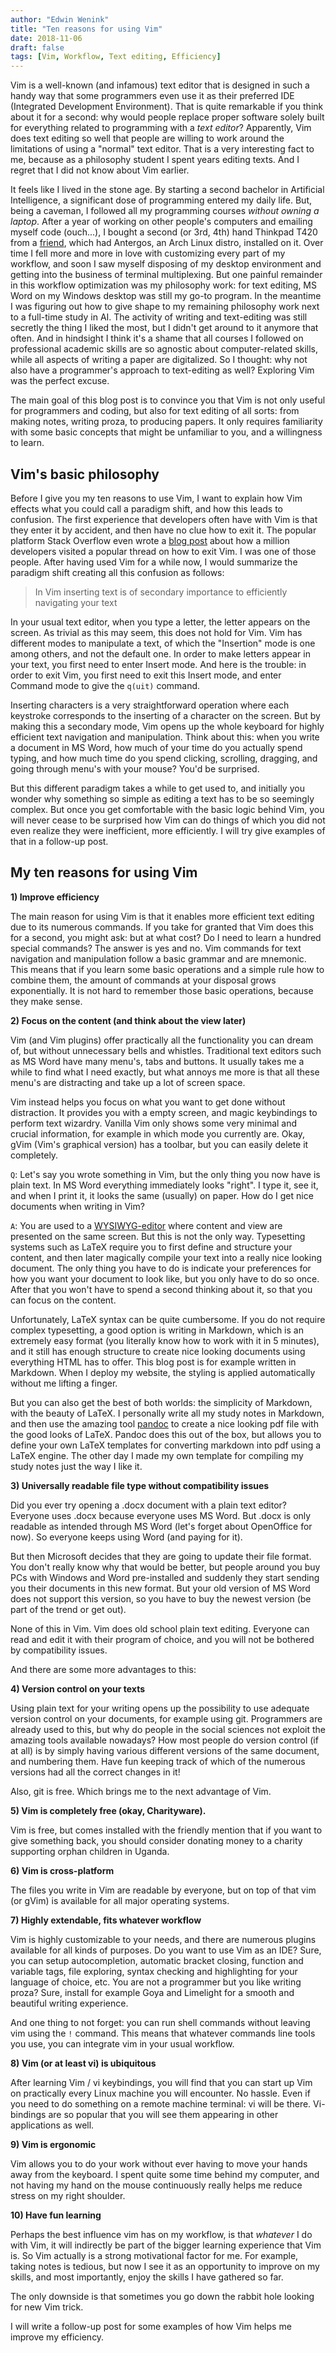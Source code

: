 ```yaml
---
author: "Edwin Wenink"
title: "Ten reasons for using Vim"
date: 2018-11-06
draft: false
tags: [Vim, Workflow, Text editing, Efficiency]
---
```


Vim is a well-known (and infamous) text editor that is designed in such a handy way that some programmers even use it as their preferred IDE (Integrated Development Environment). 
That is quite remarkable if you think about it for a second: why would people replace proper software solely built for everything related to programming with a *text editor*?
Apparently, Vim does text editing so well that people are willing to work around the limitations of using a "normal" text editor.
That is a very interesting fact to me, because as a philosophy student I spent years editing texts. And I regret that I did not know about Vim earlier.

It feels like I lived in the stone age. 
By starting a second bachelor in Artificial Intelligence, a significant dose of programming entered my daily life. 
But, being a caveman, I followed all my programming courses *without owning a laptop*. 
After a year of working on other people's computers and emailing myself code (ouch...), I bought a second (or 3rd, 4th) hand Thinkpad T420 from a [friend](https://www.alextes.me), which had Antergos, an Arch Linux distro, installed on it.
Over time I fell more and more in love with customizing every part of my workflow, and soon I saw myself disposing of my desktop environment and getting into the business of terminal multiplexing.
But one painful remainder in this workflow optimization was my philosophy work: for text editing, MS Word on my Windows desktop was still my go-to program.
In the meantime I was figuring out how to give shape to my remaining philosophy work next to a full-time study in AI.
The activity of writing and text-editing was still secretly the thing I liked the most, but I didn't get around to it anymore that often.
And in hindsight I think it's a shame that all courses I followed on professional academic skills are so agnostic about computer-related skills, while all aspects of writing a paper are digitalized.
So I thought: why not also have a programmer's approach to text-editing as well?
Exploring Vim was the perfect excuse.

The main goal of this blog post is to convince you that Vim is not only useful for programmers and coding, but also for text editing of all sorts: from making notes, writing proza, to producing papers. 
It only requires familiarity with some basic concepts that might be unfamiliar to you, and a willingness to learn.

## Vim's basic philosophy

Before I give you my ten reasons to use Vim, I want to explain how Vim effects what you could call a paradigm shift, and how this leads to confusion. The first experience that developers often have with Vim is that they enter it by accident, and then have no clue how to exit it. The popular platform Stack Overflow even wrote a [blog post](https://stackoverflow.blog/2017/05/23/stack-overflow-helping-one-million-developers-exit-vim/) about how a million developers visited a popular thread on how to exit Vim.
I was one of those people. After having used Vim for a while now, I would summarize the paradigm shift creating all this confusion as follows:

> In Vim inserting text is of secondary importance to efficiently navigating your text

In your usual text editor, when you type a letter, the letter appears on the screen.
As trivial as this may seem, this does not hold for Vim. Vim has different modes to manipulate a text, of which the "Insertion" mode is one among others, and not the default one.
In order to make letters appear in your text, you first need to enter Insert mode. 
And here is the trouble: in order to exit Vim, you first need to exit this Insert mode, and enter Command mode to give the `q(uit)` command.

Inserting characters is a very straightforward operation where each keystroke corresponds to the inserting of a character on the screen. But by making this a secondary mode, Vim opens up the whole keyboard for highly efficient text navigation and manipulation. Think about this: when you write a document in MS Word, how much of your time do you actually spend typing, and how much time do you spend clicking, scrolling, dragging, and going through menu's with your mouse? You'd be surprised.

But this different paradigm takes a while to get used to, and initially you wonder why something so simple as editing a text has to be so seemingly complex.
But once you get comfortable with the basic logic behind Vim, you will never cease to be surprised how Vim can do things of which you did not even realize they were inefficient, more efficiently.
I will try give examples of that in a follow-up post.

## My ten reasons for using Vim

**1) Improve efficiency**

The main reason for using Vim is that it enables more efficient text editing due to its numerous commands.
If you take for granted that Vim does this for a second, you might ask: but at what cost? Do I need to learn a hundred special commands? 
The answer is yes and no. Vim commands for text navigation and manipulation follow a basic grammar and are mnemonic. 
This means that if you learn some basic operations and a simple rule how to combine them, the amount of commands at your disposal grows exponentially. 
It is not hard to remember those basic operations, because they make sense.

**2) Focus on the content (and think about the view later)**

Vim (and Vim plugins) offer practically all the functionality you can dream of, but without unnecessary bells and whistles. 
Traditional text editors such as MS Word have many menu's, tabs and buttons. 
It usually takes me a while to find what I need exactly, but what annoys me more is that all these menu's are distracting and take up a lot of screen space.

Vim instead helps you focus on what you want to get done without distraction. It provides you with a empty screen, and magic keybindings to perform text wizardry.
Vanilla Vim only shows some very minimal and crucial information, for example in which mode you currently are. Okay, gVim (Vim's graphical version) has a toolbar, but you can easily delete it completely.

`Q`: Let's say you wrote something in Vim, but the only thing you now have is plain text. In MS Word everything immediately looks "right". I type it, see it, and when I print it, it looks the same (usually) on paper. How do I get nice documents when writing in Vim? 

`A`: You are used to a [WYSIWYG-editor](https://en.wikipedia.org/wiki/WYSIWYG) where content and view are presented on the same screen. But this is not the only way. Typesetting systems such as LaTeX require you to first define and structure your content, and then later magically compile your text into a really nice looking document. The only thing you have to do is indicate your preferences for how you want your document to look like, but you only have to do so once.
After that you won't have to spend a second thinking about it, so that you can focus on the content.

Unfortunately, LaTeX syntax can be quite cumbersome.
If you do not require complex typesetting, a good option is writing in Markdown, which is an extremely easy format (you literally know how to work with it in 5 minutes), and it still has enough structure to create nice looking documents using everything HTML has to offer. This blog post is for example written in Markdown. When I deploy my website, the styling is applied automatically without me lifting a finger.

But you can also get the best of both worlds: the simplicity of Markdown, with the beauty of LaTeX. I personally write all my study notes in Markdown, and then use the amazing tool [pandoc](https://pandoc.org/) to create a nice looking pdf file with the good looks of LaTeX. Pandoc does this out of the box, but allows you to define your own LaTeX templates for converting markdown into pdf using a LaTeX engine. The other day I made my own template for compiling my study notes just the way I like it.

**3) Universally readable file type without compatibility issues**

Did you ever try opening a .docx document with a plain text editor? Everyone uses .docx because everyone uses MS Word. But .docx is only readable as intended through MS Word (let's forget about OpenOffice for now). So everyone keeps using Word (and paying for it). 

But then Microsoft decides that they are going to update their file format. 
You don't really know why that would be better, but people around you buy PCs with Windows and Word pre-installed and suddenly they start sending you their documents in this new format. But your old version of MS Word does not support this version, so you have to buy the newest version (be part of the trend or get out).

None of this in Vim. Vim does old school plain text editing. 
Everyone can read and edit it with their program of choice, and you will not be bothered by compatibility issues.

And there are some more advantages to this:

**4) Version control on your texts**

Using plain text for your writing opens up the possibility to use adequate version control on your documents, for example using git. Programmers are already used to this, but why do people in the social sciences not exploit the amazing tools available nowadays? How most people do version control (if at all) is by simply having various different versions of the same document, and numbering them. Have fun keeping track of which of the numerous versions had all the correct changes in it!

Also, git is free. Which brings me to the next advantage of Vim.

**5) Vim is completely free (okay, Charityware).**

Vim is free, but comes installed with the friendly mention that if you want to give something back, you should consider donating money to a charity supporting orphan children in Uganda.

**6) Vim is cross-platform**

The files you write in Vim are readable by everyone, but on top of that vim (or gVim) is available for all major operating systems.

**7) Highly extendable, fits whatever workflow**

Vim is highly customizable to your needs, and there are numerous plugins available for all kinds of purposes. Do you want to use Vim as an IDE? Sure, you can setup autocompletion, automatic bracket closing, function and variable tags, file exploring, syntax checking and highlighting for your language of choice, etc. You are not a programmer but you like writing proza? Sure, install for example Goya and Limelight for a smooth and beautiful writing experience.

And one thing to not forget: you can run shell commands without leaving vim using the `!` command. This means that whatever commands line tools you use, you can integrate vim in your usual workflow.

**8) Vim (or at least vi) is ubiquitous**

After learning Vim / vi keybindings, you will find that you can start up Vim on practically every Linux machine you will encounter.
No hassle. Even if you need to do something on a remote machine terminal: vi will be there. Vi-bindings are so popular that you will see them appearing in other applications as well.

**9) Vim is ergonomic**

Vim allows you to do your work without ever having to move your hands away from the keyboard. 
I spent quite some time behind my computer, and not having my hand on the mouse continuously really helps me reduce stress on my right shoulder. 

**10) Have fun learning**

Perhaps the best influence vim has on my workflow, is that *whatever* I do with Vim, it will indirectly be part of the bigger learning experience that Vim is. So Vim actually is a strong motivational factor for me. For example, taking notes is tedious, but now I see it as an opportunity to improve on my skills, and most importantly, enjoy the skills I have gathered so far.

The only downside is that sometimes you go down the rabbit hole looking for new Vim trick.

I will write a follow-up post for some examples of how Vim helps me improve my efficiency.

